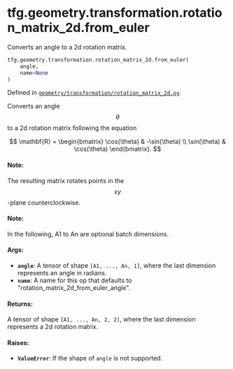 <div itemscope itemtype="http://developers.google.com/ReferenceObject">
<meta itemprop="name" content="tfg.geometry.transformation.rotation_matrix_2d.from_euler" />
<meta itemprop="path" content="Stable" />
</div>

# tfg.geometry.transformation.rotation_matrix_2d.from_euler

Converts an angle to a 2d rotation matrix.

``` python
tfg.geometry.transformation.rotation_matrix_2d.from_euler(
    angle,
    name=None
)
```



Defined in [`geometry/transformation/rotation_matrix_2d.py`](https://github.com/tensorflow/graphics/blob/master/tensorflow_graphics/geometry/transformation/rotation_matrix_2d.py).

<!-- Placeholder for "Used in" -->

Converts an angle $$\theta$$ to a 2d rotation matrix following the equation

$$
\mathbf{R} =
\begin{bmatrix}
\cos(\theta) & -\sin(\theta) \\
\sin(\theta) & \cos(\theta)
\end{bmatrix}.
$$

#### Note:

The resulting matrix rotates points in the $$xy$$-plane counterclockwise.


#### Note:

In the following, A1 to An are optional batch dimensions.


#### Args:

* <b>`angle`</b>: A tensor of shape `[A1, ..., An, 1]`, where the last dimension
  represents an angle in radians.
* <b>`name`</b>: A name for this op that defaults to
  "rotation_matrix_2d_from_euler_angle".


#### Returns:

A tensor of shape `[A1, ..., An, 2, 2]`, where the last dimension represents
a 2d rotation matrix.


#### Raises:

* <b>`ValueError`</b>: If the shape of `angle` is not supported.